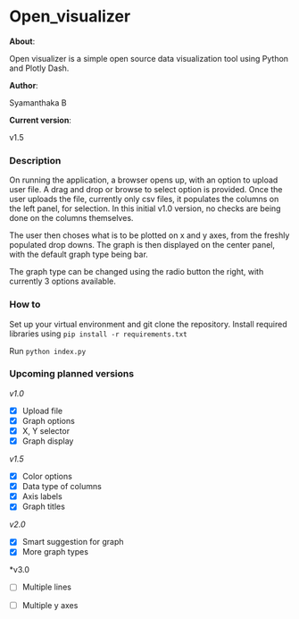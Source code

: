 # Open_visualizer

__About__:

Open visualizer is a simple open source data visualization tool using Python and Plotly Dash.

__Author__: 

Syamanthaka B

__Current version__:

v1.5

### Description

On running the application, a browser opens up, with an option to upload user file.
A drag and drop or browse to select option is provided. 
Once the user uploads the file, currently only csv files, it populates the columns on the left panel, for selection.
In this initial v1.0 version, no checks are being done on the columns themselves. 

The user then choses what is to be plotted on x and y axes, from the freshly populated drop downs.
The graph is then displayed on the center panel, with the default graph type being bar.

The graph type can be changed using the radio button the right, with currently 3 options available.

### How to

Set up your virtual environment and git clone the repository. 
Install required libraries using 
`pip install -r requirements.txt`

Run `python index.py`

### Upcoming planned versions
*v1.0*
- [x] Upload file
- [x] Graph options
- [x] X, Y selector
- [x] Graph display

*v1.5*
- [X] Color options
- [x] Data type of columns
- [x] Axis labels
- [x] Graph titles

*v2.0*
- [x] Smart suggestion for graph
- [x] More graph types

*v3.0
- [ ] Multiple lines
- [ ] Multiple y axes

